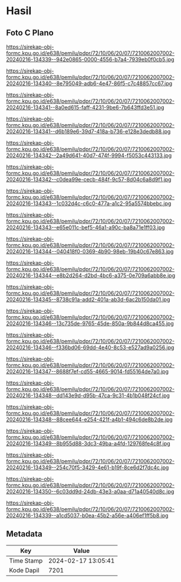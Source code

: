 # Hasil

## Foto C Plano

https://sirekap-obj-formc.kpu.go.id/e638/pemilu/pdpr/72/10/06/20/07/7210062007002-20240216-134339--942e0865-0000-4556-b7a4-7939eb0f0cb5.jpg

https://sirekap-obj-formc.kpu.go.id/e638/pemilu/pdpr/72/10/06/20/07/7210062007002-20240216-134340--8e795049-adb6-4e47-86f5-c7c48857cc67.jpg

https://sirekap-obj-formc.kpu.go.id/e638/pemilu/pdpr/72/10/06/20/07/7210062007002-20240216-134341--8a0ed615-faff-4231-9be6-7b643ffd3e51.jpg

https://sirekap-obj-formc.kpu.go.id/e638/pemilu/pdpr/72/10/06/20/07/7210062007002-20240216-134341--d6b189e6-39d7-418a-b736-e128e3dedb88.jpg

https://sirekap-obj-formc.kpu.go.id/e638/pemilu/pdpr/72/10/06/20/07/7210062007002-20240216-134342--2a49d641-40d7-474f-9994-f5053c443133.jpg

https://sirekap-obj-formc.kpu.go.id/e638/pemilu/pdpr/72/10/06/20/07/7210062007002-20240216-134342--c0dea99e-cecb-484f-9c57-8d04c6a8d9f1.jpg

https://sirekap-obj-formc.kpu.go.id/e638/pemilu/pdpr/72/10/06/20/07/7210062007002-20240216-134343--1c032d4c-c6c0-477a-a1c2-95a5574bbebc.jpg

https://sirekap-obj-formc.kpu.go.id/e638/pemilu/pdpr/72/10/06/20/07/7210062007002-20240216-134343--e65e011c-bef5-46a1-a90c-ba8a71e1ff03.jpg

https://sirekap-obj-formc.kpu.go.id/e638/pemilu/pdpr/72/10/06/20/07/7210062007002-20240216-134344--040418f0-0369-4b90-98eb-19b40c67e863.jpg

https://sirekap-obj-formc.kpu.go.id/e638/pemilu/pdpr/72/10/06/20/07/7210062007002-20240216-134344--e8b2d264-d2bd-4bc6-a375-0e709a6abb8e.jpg

https://sirekap-obj-formc.kpu.go.id/e638/pemilu/pdpr/72/10/06/20/07/7210062007002-20240216-134345--8738c91a-add2-401a-ab3d-6ac2b150da01.jpg

https://sirekap-obj-formc.kpu.go.id/e638/pemilu/pdpr/72/10/06/20/07/7210062007002-20240216-134346--13c735de-9765-45de-850a-9b844d8ca455.jpg

https://sirekap-obj-formc.kpu.go.id/e638/pemilu/pdpr/72/10/06/20/07/7210062007002-20240216-134346--f336bd06-69dd-4e40-8c53-e527ad9a0256.jpg

https://sirekap-obj-formc.kpu.go.id/e638/pemilu/pdpr/72/10/06/20/07/7210062007002-20240216-134347--8688f7ef-cd55-4665-9014-fd55164de7a0.jpg

https://sirekap-obj-formc.kpu.go.id/e638/pemilu/pdpr/72/10/06/20/07/7210062007002-20240216-134348--dd143e9d-d95b-47ca-9c31-4b1b048f24cf.jpg

https://sirekap-obj-formc.kpu.go.id/e638/pemilu/pdpr/72/10/06/20/07/7210062007002-20240216-134348--88cee644-e254-421f-a4b1-494c6de8b2de.jpg

https://sirekap-obj-formc.kpu.go.id/e638/pemilu/pdpr/72/10/06/20/07/7210062007002-20240216-134349--8b955d88-3dc3-49ba-a4fd-129768fe4c8f.jpg

https://sirekap-obj-formc.kpu.go.id/e638/pemilu/pdpr/72/10/06/20/07/7210062007002-20240216-134349--254c70f5-3429-4e61-b19f-8ce6d2f7dc4c.jpg

https://sirekap-obj-formc.kpu.go.id/e638/pemilu/pdpr/72/10/06/20/07/7210062007002-20240216-134350--6c03dd9d-24db-43e3-a0aa-d71a40540d8c.jpg

https://sirekap-obj-formc.kpu.go.id/e638/pemilu/pdpr/72/10/06/20/07/7210062007002-20240216-134339--a1cd5037-b0ea-45b2-a56e-a406ef1ff5b8.jpg


## Metadata

| Key        | Value               |
| ---------- | ------------------- |
| Time Stamp | 2024-02-17 13:05:41 |
| Kode Dapil | 7201                |



